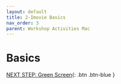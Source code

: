 ```yaml
---
layout: default
title: 2-Imovie Basics
nav_order: 3
parent: Workshop Activities Mac
---
```

# Basics

[NEXT STEP: Green Screen](imovie-green-screen.html){: .btn .btn-blue }
